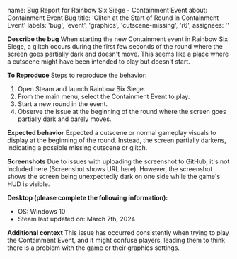 
name: Bug Report for Rainbow Six Siege - Containment Event
about: Containment Event Bug
title: 'Glitch at the Start of Round in Containment Event'
labels: 'bug', 'event', 'graphics', 'cutscene-missing', 'r6',
assignees: ''

**Describe the bug**
When starting the new Containment event in Rainbow Six Siege, a glitch occurs during the first few seconds of the round where the screen goes partially dark and doesn't move. This seems like a place where a cutscene might have been intended to play but doesn't start.

**To Reproduce**
Steps to reproduce the behavior:
1. Open Steam and launch Rainbow Six Siege.
2. From the main menu, select the Containment Event to play.
3. Start a new round in the event.
4. Observe the issue at the beginning of the round where the screen goes partially dark and barely moves.

**Expected behavior**
Expected a cutscene or normal gameplay visuals to display at the beginning of the round. Instead, the screen partially darkens, indicating a possible missing cutscene or glitch.

**Screenshots**
Due to issues with uploading the screenshot to GitHub, it's not included here (Screenshot shows URL here). However, the screenshot shows the screen being unexpectedly dark on one side while the game's HUD is visible.

**Desktop (please complete the following information):**
 - OS: Windows 10
 - Steam last updated on: March 7th, 2024

**Additional context**
This issue has occurred consistently when trying to play the Containment Event, and it might confuse players, leading them to think there is a problem with the game or their graphics settings.
